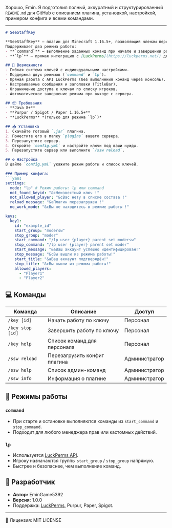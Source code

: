 Хорошо, Emin.
Я подготовил полный, аккуратный и структурированный `README.md` для GitHub с описанием плагина, установкой, настройкой, примером конфига и всеми командами.

---

````markdown
# SeeStaffKey

**SeeStaffKey** — плагин для Minecraft 1.16.5+, позволяющий членам персонала сервера входить и выходить из "режима работы" по специальным ключам.  
Поддерживает два режима работы:
- **`command`** — выполнение заданных команд при начале и завершении работы.
- **`lp`** — прямая интеграция с [LuckPerms](https://luckperms.net/) для автоматического переключения групп.

## 📌 Возможности
- Гибкая система ключей с индивидуальными настройками.
- Поддержка двух режимов (`command` и `lp`).
- Прямая работа с API LuckPerms (без выполнения команд через консоль).
- Настраиваемые сообщения и заголовки (TitleBar).
- Ограничение доступа к ключам по списку игроков.
- Автоматическое завершение режима при выходе с сервера.

## 📦 Требования
- **Java 8+**
- **Purpur / Spigot / Paper 1.16.5+**
- **LuckPerms** *(только для режима `lp`)*

## 📥 Установка
1. Скачайте готовый `.jar` плагина.
2. Поместите его в папку `plugins` вашего сервера.
3. Перезапустите сервер.
4. Откройте `config.yml` и настройте ключи под ваши нужды.
5. Перезапустите сервер или выполните `/ssw reload`.

## ⚙ Настройка
В файле `config.yml` укажите режим работы и список ключей.

### Пример конфига:
```yaml
settings:
  mode: "lp" # Режим работы: lp или command
  not_found_keyid: "&cНеизвестный ключ !"
  not_allowed_player: "&cВас нету в списке состава !"
  reload_message: "&aПлагин перезагружен !"
  no_work_mode: "&cВы не находитесь в режиме работы !"

keys:
  key1:
    id: "example_id"
    start_group: "modersw"
    stop_group: "moder"
    start_command: "/lp user {player} parent set modersw"
    stop_command: "/lp user {player} parent set moder"
    start_message: "&aВаш аккаунт успешно идентифицирован!"
    stop_message: "&cВы вышли из режима работы!"
    start_title: "&aВаш аккаунт подтверждён!"
    stop_title: "&cВы вышли из режима работы!"
    allowed_players:
      - "Player1"
      - "Player2"
````

## 💻 Команды

| Команда          | Описание                     | Доступ        |
| ---------------- | ---------------------------- | ------------- |
| `/key [id]`      | Начать работу по ключу       | Персонал      |
| `/key stop [id]` | Завершить работу по ключу    | Персонал      |
| `/key help`      | Список команд для персонала  | Персонал      |
| `/ssw reload`    | Перезагрузить конфиг плагина | Администратор |
| `/ssw help`      | Список админ-команд          | Администратор |
| `/ssw info`      | Информация о плагине         | Администратор |

## 🔑 Режимы работы

### `command`

* При старте и остановке выполняются команды из `start_command` и `stop_command`.
* Подходит для любого менеджера прав или кастомных действий.

### `lp`

* Используется [LuckPerms API](https://luckperms.net/wiki/Developer-API).
* Игроку назначаются группы `start_group` / `stop_group` напрямую.
* Быстрее и безопаснее, чем выполнение команд.

## 📝 Разработчик

* **Автор:** EminGame5392
* **Версия:** 1.0.0
* Поддержка: [LuckPerms](https://luckperms.net/), Purpur, Paper, Spigot.

---

📜 Лицензия: MIT LICENSE
